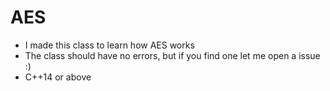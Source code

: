 # AES

* I made this class to learn how AES works
* The class should have no errors, but if you find one let me open a issue :)
* C++14 or above

